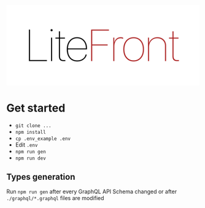 ![](./.github/logo.png)

# Get started
- `git clone ...`
- `npm install`
-  `cp .env_example .env`
- Edit `.env`
- `npm run gen`
- `npm run dev`

## Types generation
Run `npm run gen` after every GraphQL API Schema changed or after `./graphql/*.graphql` files are modified
